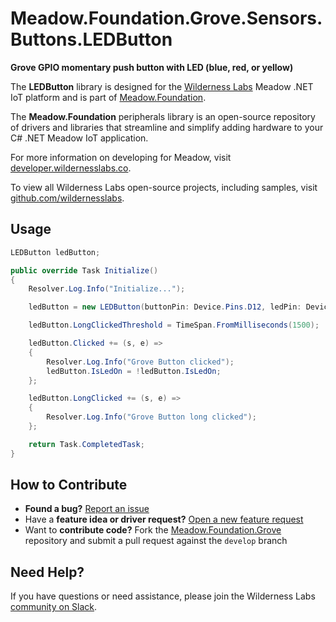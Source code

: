 # Meadow.Foundation.Grove.Sensors.Buttons.LEDButton

**Grove GPIO momentary push button with LED (blue, red, or yellow)**

The **LEDButton** library is designed for the [Wilderness Labs](www.wildernesslabs.co) Meadow .NET IoT platform and is part of [Meadow.Foundation](https://developer.wildernesslabs.co/Meadow/Meadow.Foundation/).

The **Meadow.Foundation** peripherals library is an open-source repository of drivers and libraries that streamline and simplify adding hardware to your C# .NET Meadow IoT application.

For more information on developing for Meadow, visit [developer.wildernesslabs.co](http://developer.wildernesslabs.co/).

To view all Wilderness Labs open-source projects, including samples, visit [github.com/wildernesslabs](https://github.com/wildernesslabs/).

## Usage

```csharp
LEDButton ledButton;

public override Task Initialize()
{
    Resolver.Log.Info("Initialize...");

    ledButton = new LEDButton(buttonPin: Device.Pins.D12, ledPin: Device.Pins.D13);

    ledButton.LongClickedThreshold = TimeSpan.FromMilliseconds(1500);

    ledButton.Clicked += (s, e) =>
    {
        Resolver.Log.Info("Grove Button clicked");
        ledButton.IsLedOn = !ledButton.IsLedOn;
    };

    ledButton.LongClicked += (s, e) =>
    {
        Resolver.Log.Info("Grove Button long clicked");
    };

    return Task.CompletedTask;
}

```
## How to Contribute

- **Found a bug?** [Report an issue](https://github.com/WildernessLabs/Meadow_Issues/issues)
- Have a **feature idea or driver request?** [Open a new feature request](https://github.com/WildernessLabs/Meadow_Issues/issues)
- Want to **contribute code?** Fork the [Meadow.Foundation.Grove](https://github.com/WildernessLabs/Meadow.Foundation.Grove) repository and submit a pull request against the `develop` branch


## Need Help?

If you have questions or need assistance, please join the Wilderness Labs [community on Slack](http://slackinvite.wildernesslabs.co/).
